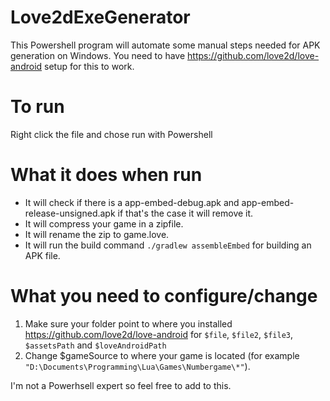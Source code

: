 # Love2dExeGenerator

This Powershell program will automate some manual steps needed for APK generation on Windows.
You need to have https://github.com/love2d/love-android setup for this to work.

# To run
Right click the file and chose run with Powershell

# What it does when run
- It will check if there is a app-embed-debug.apk and app-embed-release-unsigned.apk if that's the case it will remove it.
- It will compress your game in a zipfile.
- It will rename the zip to game.love.
- It will run the build command `./gradlew assembleEmbed` for building an APK file.

# What you need to configure/change
1) Make sure your folder point to where you installed https://github.com/love2d/love-android for `$file`, `$file2`, `$file3`, `$assetsPath` and `$loveAndroidPath`
2) Change $gameSource to where your game is located (for example `"D:\Documents\Programming\Lua\Games\Numbergame\*"`).

I'm not a Powerhsell expert so feel free to add to this.
